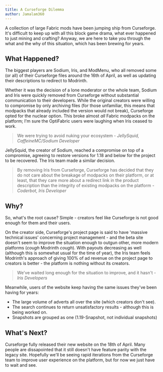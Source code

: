 ```yaml
---
title: A Curseforge Dilemma
author: Jamalam360
---
```


A collection of large Fabric mods have been jumping ship from Curseforge. It's
difficult to keep up with all this block game drama, what ever happened to
just mining and crafting? Anyway, we are here to take you through the
what and the why of this situation, which has been brewing for years.

## What Happened?

The biggest players are Sodium, Iris, and ModMenu, who all removed some
(or all) of their Curseforge files around the 16th of April, as well as updating
their descriptions to redirect to Modrinth.

Whether it was the decision of a lone moderator or the whole team, Sodium and
Iris were quickly removed from Curseforge without substantial communication to their
developers. While the original creators were willing to compromise by only
archiving files (for those unfamiliar, this means that modpacks that already
included the version would not break), Curseforge opted for the nuclear option.
This broke almost _all_ Fabric modpacks on the platform; I'm sure the OptiFabric
users were laughing when Iris ceased to work.

> We were trying to avoid nuking your ecosystem _- JellySquid, CaffeineMC/Sodium
> Developer_

JellySquid, the creator of Sodium, reached a compromise on top of a
compromise, agreeing to restore versions for 1.18 and below for the project to be recovered. The Iris team made a similar decision.

> By removing Iris from Curseforge, Curseforge has decided that they do not care
> about the breakage of modpacks on their platform, or at least, that they care
> more about a redirect link in the product description than the integrity of
> existing modpacks on the platform _- Coderbot, Iris Developer_

## Why?

So, what's the root cause? Simple - creators feel like Curseforge is not good
enough for them and their users.

On the creator side, Curseforge's project page is said to have 'massive
technical issues' concerning project management - and the beta site doesn't
seem to improve the situation enough to outgun other, more modern platforms
(_cough_ Modrinth _cough_). With payouts decreasing as well (although this is
somewhat usual for the time of year), the Iris team feels Modrinth's approach of giving 100% of
ad revenue on the project page to creators is better - the platform is
nothing without its creators.

> We've waited long enough for the situation to improve, and it hasn't - _Iris
> Developers_

Meanwhile, users of the website keep having the same issues they've been having for years:

- The large volume of adverts all over the site (which creators don't see).
- The search continues to return unsatisfactory results - although this is being
  worked on.
- Snapshots are grouped as one (1.19-Snapshot, not individual snapshots)

## What's Next?

Curseforge fully released their new website on the 18th of April. Many people are dissapointed that it still doesn't have feature parity with the legacy site. Hopefully we'll be seeing rapid iterations from the Curseforge team to improve user experience on the platform, but for now we just have to wait and see.
